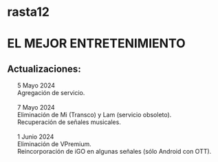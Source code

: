 # rasta12
<html>
<body>
<h1>EL MEJOR ENTRETENIMIENTO</h1>

<h2>Actualizaciones:</h2>
<ul>
5 Mayo 2024<br>
Agregación de servicio.
<br><br>
7 Mayo 2024<br>
Eliminación de Mi (Transco) y Lam (servicio obsoleto).<br>
Recuperación de señales musicales.
<br><br>
1 Junio 2024<br>
Eliminación de VPremium.<br>
Reincorporaci&oacute;n de iGO en algunas señales (s&oacute;lo Android con OTT).
</ul>
</body>
</html>
